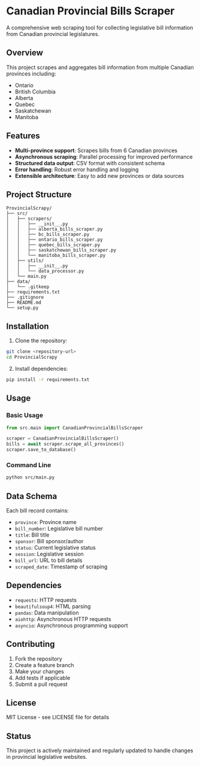 # Canadian Provincial Bills Scraper

A comprehensive web scraping tool for collecting legislative bill information from Canadian provincial legislatures.

## Overview

This project scrapes and aggregates bill information from multiple Canadian provinces including:
- Ontario
- British Columbia  
- Alberta
- Quebec
- Saskatchewan
- Manitoba

## Features

- **Multi-province support**: Scrapes bills from 6 Canadian provinces
- **Asynchronous scraping**: Parallel processing for improved performance
- **Structured data output**: CSV format with consistent schema
- **Error handling**: Robust error handling and logging
- **Extensible architecture**: Easy to add new provinces or data sources

## Project Structure

```
ProvincialScrapy/
├── src/
│   ├── scrapers/
│   │   ├── __init__.py
│   │   ├── alberta_bills_scraper.py
│   │   ├── bc_bills_scraper.py
│   │   ├── ontario_bills_scraper.py
│   │   ├── quebec_bills_scraper.py
│   │   ├── saskatchewan_bills_scraper.py
│   │   └── manitoba_bills_scraper.py
│   ├── utils/
│   │   ├── __init__.py
│   │   └── data_processor.py
│   └── main.py
├── data/
│   └── .gitkeep
├── requirements.txt
├── .gitignore
├── README.md
└── setup.py
```

## Installation

1. Clone the repository:
```bash
git clone <repository-url>
cd ProvincialScrapy
```

2. Install dependencies:
```bash
pip install -r requirements.txt
```

## Usage

### Basic Usage

```python
from src.main import CanadianProvincialBillsScraper

scraper = CanadianProvincialBillsScraper()
bills = await scraper.scrape_all_provinces()
scraper.save_to_database()
```

### Command Line

```bash
python src/main.py
```

## Data Schema

Each bill record contains:
- `province`: Province name
- `bill_number`: Legislative bill number
- `title`: Bill title
- `sponsor`: Bill sponsor/author
- `status`: Current legislative status
- `session`: Legislative session
- `bill_url`: URL to bill details
- `scraped_date`: Timestamp of scraping

## Dependencies

- `requests`: HTTP requests
- `beautifulsoup4`: HTML parsing
- `pandas`: Data manipulation
- `aiohttp`: Asynchronous HTTP requests
- `asyncio`: Asynchronous programming support

## Contributing

1. Fork the repository
2. Create a feature branch
3. Make your changes
4. Add tests if applicable
5. Submit a pull request

## License

MIT License - see LICENSE file for details

## Status

This project is actively maintained and regularly updated to handle changes in provincial legislative websites.
